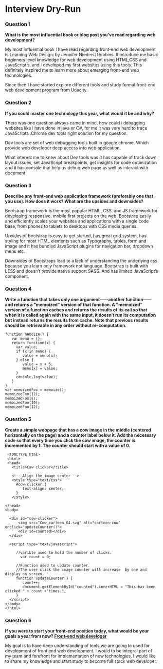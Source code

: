 #  Interview Dry-Run

### Question 1
**What is the most influential book or blog post you’ve read regarding web development?**

My most influential book I have read regarding front-end web development is Learning Web Design: by Jennifer Niederst Robbins. It introduce me basic beginners level knowledge for web development using HTML,CSS and JavaScript’s, and I developed my first websites using this tools. This definitely inspired me to learn more about emerging front-end web technologies.

Since then I have started explore different tools and study formal front-end web development program from Udacity. 


### Question 2
**If you could master one technology this year, what would it be and why?**

There was one question always came in mind, how could i debagging websites like I have done in  java or C#, for me it was very hard to trace JavaScripts .Chrome dev tools right solution for my question.

Dev tools are set of web debugging tools built in google chrome. Which provide web developer deep access into web application.

What interest me to knew about Dev tools was it has capable of track down layout issues, set JavaScript breakpoints, get insights for code optimization and it has console that help us debug web page as well as interact with document.

### Question 3
 **Describe any front-end web application framework (preferably one that you use). How does it work? What are the upsides and downsides?**

Bootstrap framework is the most popular HTML, CSS, and JS framework for developing responsive, mobile first projects on the web. Bootstrap easily and efficiently scales your websites and applications with a single code base, from phones to tablets to desktops with CSS media queries.

Upsides of  bootstrap is  easy to get started,  has great grid system,  has styling for most HTML elements such as Typography, tables, form and image and it has bundled JavaScript plugins for navigation bar, dropdown menu etc.

Downsides of Bootstraps lead to a lack of understanding the underlying css because you learn only framework not language. Bootstrap is built with LESS and doesn’t provide native support SASS. And has limited JavaScript’s component.


### Question 4
**Write a function that takes only one argument——another function——and returns a "memoized" version of that function. A "memoized" version of a function caches and returns the results of its call so that when it is called again with the same input, it doesn’t run its computation but instead returns the results from cache. Note that previous results should be retrievable in any order without re-computation.**

    function memoize() {
       var meno = {};
       return function(x) {
         var value;
         if (x in meno) {
            value = meno[x];
         } else {
            value = x + 5;
            meno[x] = value;
         }
         console.log(value);
       }
    }
    var memoizedFoo = memoize();
    memoizedFoo(12);
    memoizedFoo(8);
    memoizedFoo(10);
    memoizedFoo(12);
    

### Question 5
**Create a simple webpage that has a cow image in the middle (centered horizontally on the page) and a counter label below it. Add the necessary code so that every time you click the cow image, the counter is incremented by 1. The counter should start with a value of 0.**
 
     <!DOCTYPE html>
     <html>
     <head>
       <title>Caw clicker</title>

       <!-- Align the image center -->
       <style type="text/css">
         #cow-clicker {
            text-align: center;
         }
       </style>

    </head>
    <body>

      <div id="cow-clicker">
          <img src="Cow_cartoon_04.svg" alt="cartoon-cow" onclick="updateCounter()">
          <div id=counted></div>
      </div>

      <script type="text/javascript">
    
         //varible used to hold the number of clicks.
           var count = 0;
        
         //Function used to update counter.
         //The user click the image counter will increase  by one and display on screen.
         function updateCounter() {
            count++;
            document.getElementById("counted").innerHTML = "This has been clicked " + count +"times.";
         }
      </script>
    </body>
    </html>

### Question 6
**If you were to start your front-end position today, what would be your goals a year from now?  [Front-end web developer](https://sandiego.craigslist.org/csd/web/5387587845.html)**

My goal is to have deep understanding of tools we are going to used for development of front end web development. I would to be integral part of my team and forefront for implementation of new technologies. I would like to share my knowledge and   start study to become full stack web developer.
